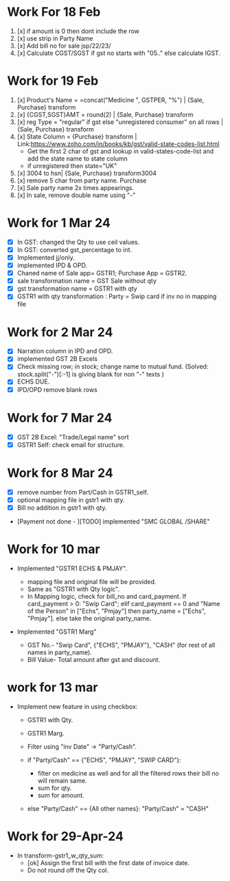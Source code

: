 # Work For 18 Feb

1. [x] if amount is 0 then dont include the row
2. [x] use strip in Party Name
3. [x] Add bill no for sale jsp/22/23/<starting no>
4. [x] Calculate CGST/SGST if gst no starts with "05.." else calculate IGST.

# Work for 19 Feb

1. [x] Product's Name = =concat("Medicine ", GSTPER, "%") | {Sale, Purchase} transform
2. [x] {CGST,SGST}AMT = round(2) | {Sale, Purchase} transform
3. [x] reg Type = "regular" if gst else "unregistered consumer" on all rows | {Sale, Purchase} transform
4. [x] State Column = {Purchase} transform | Link:https://www.zoho.com/in/books/kb/gst/valid-state-codes-list.html
   - Get the first 2 char of gst and lookup in valid-states-code-list and add the state name to state column
   - if unregistered then state="UK"
5. [x] 3004 to hsn| {Sale, Purchase} transform3004
6. [x] remove 5 char from party name. Purchase
7. [x] Sale party name 2x times appearings.
8. [x] In sale, remove double name using "-"

# Work for 1 Mar 24

- [x] In GST: changed the Qty to use ceil values.
- [x] In GST: converted gst_percentage to int.
- [x] Implemented jj/only.
- [x] implemented IPD & OPD.
- [x] Chaned name of Sale app= GSTR1; Purchase App = GSTR2.
- [x] sale transformation name = GST Sale without qty
- [x] gst transformation name = GSTR1 with qty
- [x] GSTR1 with qty transformation : Party = Swip card if inv no in mapping file

# Work for 2 Mar 24

- [x] Narration column in IPD and OPD.
- [x] implemented GST 2B Excels
- [x] Check missing row; in stock; change name to mutual fund. (Solved: stock.split("-")[:-1] is giving blank for non "-" texts )
- [x] ECHS DUE.
- [x] IPD/OPD remove blank rows

# Work for 7 Mar 24

- [x] GST 2B Excel: "Trade/Legal name" sort
- [x] GSTR1 Self: check email for structure.

# Work for 8 Mar 24

- [x] remove number from Part/Cash in GSTR1_self.
- [x] optional mapping file in gstr1 with qty.
- [x] Bill no addition in gstr1 with qty.
- [Payment not done - ][TODO] implemented "SMC GLOBAL /SHARE"

# Work for 10 mar

- Implemented "GSTR1 ECHS & PMJAY".

  - mapping file and original file will be provided.
  - Same as "GSTR1 with Qty logic".
  - In Mapping logic, check for bill_no and card_payment. If card_payment > 0: "Swip Card"; elif card_payment == 0 and "Name of the Person" in ["Echs", "Pmjay"] then party_name = ["Echs", "Pmjay"]. else take the original party_name.

- Implemented "GSTR1 Marg"
  - GST No.- "Swip Card", {"ECHS", "PMJAY"}, "CASH" (for rest of all names in party_name).
  - Bill Value- Total amount after gst and discount.

# work for 13 mar

- Implement new feature in using checkbox:

  - GSTR1 with Qty.
  - GSTR1 Marg.

  - Filter using "inv Date" -> "Party/Cash".
  - if "Party/Cash" == {"ECHS", "PMJAY", "SWIP CARD"}:

    - filter on medicine as well and for all the filtered rows their bill no will remain same.
    - sum for qty.
    - sum for amount.

  - else "Party/Cash" == {All other names}:
    "Party/Cash" = "CASH"


# Work for 29-Apr-24

- In transform-gstr1_w_qty_sum:
  - [ok] Assign the first bill with the first date of invoice date.
  - Do not round off the Qty col.